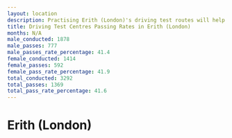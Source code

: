```yaml
---
layout: location
description: Practising Erith (London)'s driving test routes will help you become more confident in your gear-changing abilities.
title: Driving Test Centres Passing Rates in Erith (London)
months: N/A
male_conducted: 1878
male_passes: 777
male_passes_rate_percentage: 41.4
female_conducted: 1414
female_passes: 592
female_pass_rate_percentage: 41.9
total_conducted: 3292
total_passes: 1369
total_pass_rate_percentage: 41.6
---
```


# Erith (London)
